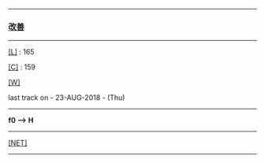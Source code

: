 
---

### [改善](https://en.wikipedia.org/wiki/Kaizen)

---

[[L]](https://github.com/ttltrk/ELSE/blob/master/LAN/ENG/LAN.MD) : 165

[[C]](https://github.com/ttltrk/PRG/blob/master/CODING.MD) : 159

[[W]](https://github.com/ttltrk/ELSE/blob/master/PWR/PWR.MD)

last track on - 23-AUG-2018 - (Thu)

---

**f0 --> H**

---

[[NET]](http://ttltrk.net/)

---
